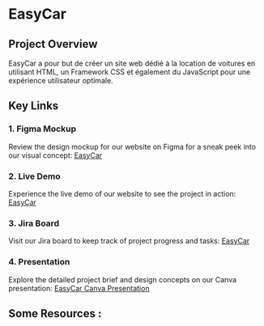 # EasyCar
## Project Overview

EasyCar a pour but de créer un site web dédié à la location de voitures en utilisant HTML, un Framework CSS et également du JavaScript pour une expérience utilisateur optimale.


## Key Links

### 1. Figma Mockup

Review the design mockup for our website on Figma for a sneak peek into our visual concept: [EasyCar ](https://www.figma.com/file/qhyRTZjqQkEk6iVk7kpN1x/Untitled?type=design&node-id=0%3A1&mode=design&t=niAEQBD5VfqvoQ9I-1)

### 2. Live Demo

Experience the live demo of our website to see the project in action: [EasyCar](...)

### 3. Jira Board

Visit our Jira board to keep track of project progress and tasks: [EasyCar](https://soufiane-bouanani.atlassian.net/jira/software/projects/EC/boards/10)

### 4. Presentation

Explore the detailed project brief and design concepts on our Canva presentation: [EasyCar Canva Presentation](.....)

## Some  Resources :

